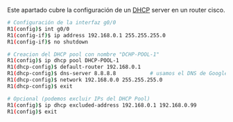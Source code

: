 Este apartado cubre la configuración de un [DHCP](DHCP.md) server en un router cisco.

``` bash
# Configuración de la interfaz g0/0
R1(config)$ int g0/0
R1(config-if)$ ip address 192.168.0.1 255.255.255.0
R1(config-if)$ no shutdown

# Creacion del DHCP pool con nombre "DCHP-POOL-1"
R1(config)$ ip dhcp pool DHCP-POOL-1
R1(dhcp-config)$ default-router 192.168.0.1
R1(dhcp-config)$ dns-server 8.8.8.8           # usamos el DNS de Google
R1(dhcp-config)$ network 192.168.0.0 255.255.255.0
R1(dhcp-config)$ exit

# Opcional (podemos excluir IPs del DHCP Pool)
R1(config)$ ip dhcp excluded-address 192.168.0.1 192.168.0.99
R1(config)$ exit  
```